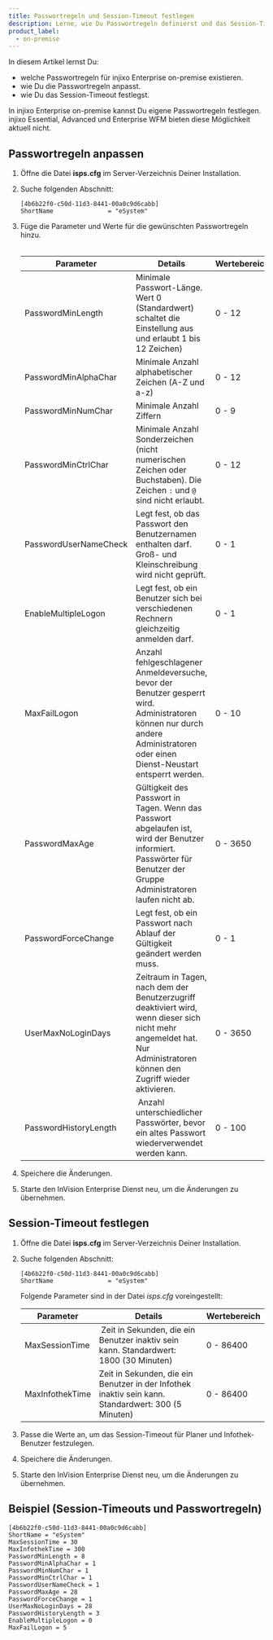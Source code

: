 ```yaml
---
title: Passwortregeln und Session-Timeout festlegen
description: Lerne, wie Du Passwortregeln definierst und das Session-Timeout erhöhst.
product_label:
  - on-premise
---
```


In diesem Artikel lernst Du:

- welche Passwortregeln für injixo Enterprise on-premise existieren.
- wie Du die Passwortregeln anpasst.
- wie Du das Session-Timeout festlegst.

In injixo Enterprise on-premise kannst Du eigene Passwortregeln festlegen. injixo Essential, Advanced und Enterprise WFM bieten diese Möglichkeit aktuell nicht.

## Passwortregeln anpassen

1. Öffne die Datei **isps.cfg** im Server-Verzeichnis Deiner Installation.
2. Suche folgenden Abschnitt:

   ```
   [4b6b22f0-c50d-11d3-8441-00a0c9d6cabb]
   ShortName               = "eSystem"
   ```

3. Füge die Parameter und Werte für die gewünschten Passwortregeln hinzu.<br><br>

   | Parameter             | Details                                                                                                                                                                         | Wertebereich |
   | --------------------- | ------------------------------------------------------------------------------------------------------------------------------------------------------------------------------- | ------------ |
   | PasswordMinLength     | Minimale Passwort-Länge. Wert 0 (Standardwert) schaltet die Einstellung aus und erlaubt 1 bis 12 Zeichen)                                                                       | 0 - 12       |
   | PasswordMinAlphaChar  | Minimale Anzahl alphabetischer Zeichen (A-Z und a-z)                                                                                                                            | 0 - 12       |
   | PasswordMinNumChar    | Minimale Anzahl Ziffern                                                                                                                                                         | 0 - 9        |
   | PasswordMinCtrlChar   | Minimale Anzahl Sonderzeichen (nicht numerischen Zeichen oder Buchstaben). Die Zeichen `:` und `@` sind nicht erlaubt.                                                          | 0 - 12       |
   | PasswordUserNameCheck | Legt fest, ob das Passwort den Benutzernamen enthalten darf. Groß- und Kleinschreibung wird nicht geprüft.                                                                      | 0 - 1        |
   | EnableMultipleLogon   | Legt fest, ob ein Benutzer sich bei verschiedenen Rechnern gleichzeitig anmelden darf.                                                                                          | 0 - 1        |
   | MaxFailLogon          | Anzahl fehlgeschlagener Anmeldeversuche, bevor der Benutzer gesperrt wird. Administratoren können nur durch andere Administratoren oder einen Dienst-Neustart entsperrt werden. | 0 - 10       |
   | PasswordMaxAge        | Gültigkeit des Passwort in Tagen. Wenn das Passwort abgelaufen ist, wird der Benutzer informiert. Passwörter für Benutzer der Gruppe Administratoren laufen nicht ab.           | 0 - 3650     |
   | PasswordForceChange   | Legt fest, ob ein Passwort nach Ablauf der Gültigkeit geändert werden muss.                                                                                                     | 0 - 1        |
   | UserMaxNoLoginDays    | Zeitraum in Tagen, nach dem der Benutzerzugriff deaktiviert wird, wenn dieser sich nicht mehr angemeldet hat. Nur Administratoren können den Zugriff wieder aktivieren.         | 0 - 3650     |
   | PasswordHistoryLength |  Anzahl unterschiedlicher Passwörter, bevor ein altes Passwort wiederverwendet werden kann.                                                                                     | 0 - 100      |

4. Speichere die Änderungen.
5. Starte den InVision Enterprise Dienst neu, um die Änderungen zu übernehmen.

## Session-Timeout festlegen

1. Öffne die Datei **isps.cfg** im Server-Verzeichnis Deiner Installation.
2. Suche folgenden Abschnitt:

   ```
   [4b6b22f0-c50d-11d3-8441-00a0c9d6cabb]
   ShortName               = "eSystem"
   ```

   Folgende Parameter sind in der Datei _isps.cfg_ voreingestellt:

   | Parameter       | Details                                                                                             | Wertebereich |
   | --------------- | --------------------------------------------------------------------------------------------------- | ------------ |
   | MaxSessionTime  |  Zeit in Sekunden, die ein Benutzer inaktiv sein kann. Standardwert: 1800 (30 Minuten)              | 0 - 86400    |
   | MaxInfothekTime | Zeit in Sekunden, die ein Benutzer in der Infothek inaktiv sein kann. Standardwert: 300 (5 Minuten) | 0 - 86400    |

3. Passe die Werte an, um das Session-Timeout für Planer und Infothek-Benutzer festzulegen.
4. Speichere die Änderungen.
5. Starte den InVision Enterprise Dienst neu, um die Änderungen zu übernehmen.

## Beispiel (Session-Timeouts und Passwortregeln)

```
[4b6b22f0-c50d-11d3-8441-00a0c9d6cabb]
ShortName = "eSystem"
MaxSessionTime = 30
MaxInfothekTime = 300
PasswordMinLength = 8
PasswordMinAlphaChar = 1
PasswordMinNumChar = 1
PasswordMinCtrlChar = 1
PasswordUserNameCheck = 1
PasswordMaxAge = 28
PasswordForceChange = 1
UserMaxNoLoginDays = 28
PasswordHistoryLength = 3
EnableMultipleLogon = 0
MaxFailLogon = 5
```
